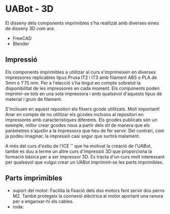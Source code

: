 # UABot - 3D
El disseny dels components imprimibles s'ha realitzat amb diverses eines de disseny 3D com ara:
* FreeCAD
* Blender

## Impressió

Els components imprimibles a utilitzar al curs s'imprimeixen en diverses impressores replicables tipus Prusa IT2 i IT3 amb filament ABS o PLA de 3mm o 1'75 mm. Per a l'elecció s'ha tingut en compte sobretot la disponibilitat de les impressores en cada moment. Els components poden imprimir-se tots en una sola impressora i amb qualsevol d'aquests tipus de material i gruix de filament.

S'inclouen en aquest repositori els fitxers gcode utilitzats. Molt important! Anar en compte de no utilitzar els gcodes inclosos al repositori en impressores amb característiques diferents. Els gcodes publicats són un exemple, millor crear gcodes nous a partir dels stl de manera que els paràmetres s'ajustin a la impressora que heu de fer servir. Del contrari, com ja podeu imaginar, la impressió casi segur que surtirà malament.

A més del curs d'estiu de l'ICE '' que ha motivat la creació de l'UABot, també es duu a terme un altre curs d'impressió 3D que proporciona la formació bàsica per a ser impressor 3D. Es tracta d'un curs molt interessant per qualsevol que vulgui crear un UABot imprimint-se les parts imprimibles.

## Parts imprimibles
* suport del motor: Facilita la fixació dels dos motors fent servir dos perns M2. També protegeix la connexió elèctrica al motor aportant una ranura per a enganxar-hi els cables.
* roda: 